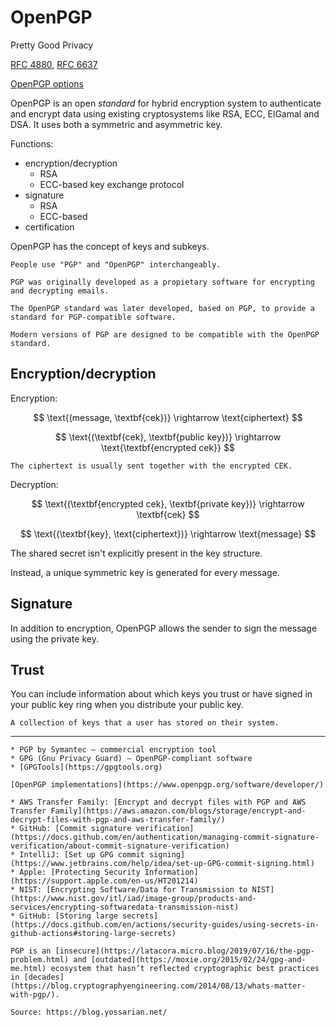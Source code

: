 # OpenPGP

Pretty Good Privacy

[RFC 4880](https://datatracker.ietf.org/doc/html/rfc4880), [RFC 6637](https://datatracker.ietf.org/doc/html/rfc6637)

[OpenPGP options](https://www.gnupg.org/(es)/documentation/manuals/gnupg/OpenPGP-Options.html)

OpenPGP is an open _standard_ for hybrid encryption system to authenticate and encrypt data using existing cryptosystems like RSA, ECC, ElGamal and DSA. It uses both a symmetric and asymmetric key.

Functions:

* encryption/decryption
  * RSA
  * ECC-based key exchange protocol
* signature
  * RSA
  * ECC-based
* certification

OpenPGP has the concept of keys and subkeys.

```admonish note title="OpenPGP vs. PGP"
People use "PGP" and "OpenPGP" interchangeably.

PGP was originally developed as a propietary software for encrypting and decrypting emails.

The OpenPGP standard was later developed, based on PGP, to provide a standard for PGP-compatible software.

Modern versions of PGP are designed to be compatible with the OpenPGP standard.
```

## Encryption/decryption

Encryption:

$$
\text{(message, \textbf{cek})} \rightarrow \text{ciphertext}
$$

$$
\text{(\textbf{cek}, \textbf{public key})} \rightarrow \text{\textbf{encrypted cek}}
$$

~~~admonish note
The ciphertext is usually sent together with the encrypted CEK. 
~~~

Decryption:

$$
\text{(\textbf{encrypted cek}, \textbf{private key})} \rightarrow \textbf{cek}
$$

$$
\text{(\textbf{key}, \text{ciphertext})} \rightarrow \text{message}
$$

The shared secret isn't explicitly present in the key structure. 

Instead, a unique symmetric key is generated for every message.

## Signature

In addition to encryption, OpenPGP allows the sender to sign the message using the private key.

## Trust

You can include information about which keys you trust or have signed in your public key ring when you distribute your public key.

~~~admonish note title="Keyring"
A collection of keys that a user has stored on their system.
~~~

---

```admonish info title="Implementations"
* PGP by Symantec — commercial encryption tool
* GPG (Gnu Privacy Guard) — OpenPGP-compliant software
* [GPGTools](https://gpgtools.org)

[OpenPGP implementations](https://www.openpgp.org/software/developer/)
```

```admonish question title="Who's using PGP?"
* AWS Transfer Family: [Encrypt and decrypt files with PGP and AWS Transfer Family](https://aws.amazon.com/blogs/storage/encrypt-and-decrypt-files-with-pgp-and-aws-transfer-family/)
* GitHub: [Commit signature verification](https://docs.github.com/en/authentication/managing-commit-signature-verification/about-commit-signature-verification)
* IntelliJ: [Set up GPG commit signing](https://www.jetbrains.com/help/idea/set-up-GPG-commit-signing.html)
* Apple: [Protecting Security Information](https://support.apple.com/en-us/HT201214)
* NIST: [Encrypting Software/Data for Transmission to NIST](https://www.nist.gov/itl/iad/image-group/products-and-services/encrypting-softwaredata-transmission-nist)
* GitHub: [Storing large secrets](https://docs.github.com/en/actions/security-guides/using-secrets-in-github-actions#storing-large-secrets)
```

```admonish warning
PGP is an [insecure](https://latacora.micro.blog/2019/07/16/the-pgp-problem.html) and [outdated](https://moxie.org/2015/02/24/gpg-and-me.html) ecosystem that hasn’t reflected cryptographic best practices in [decades](https://blog.cryptographyengineering.com/2014/08/13/whats-matter-with-pgp/).

Source: https://blog.yossarian.net/
```
